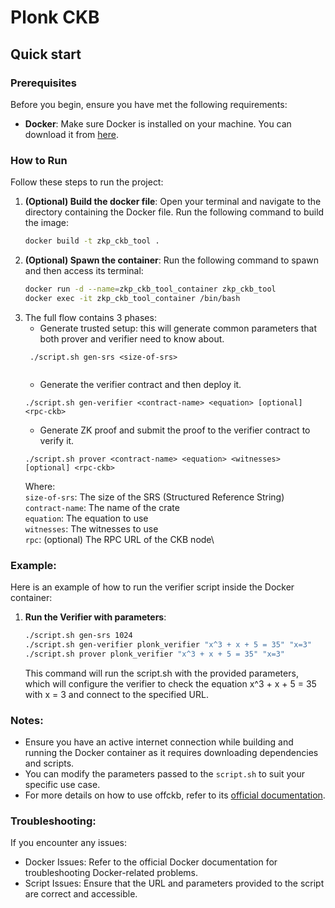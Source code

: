 # Plonk CKB

## Quick start

### Prerequisites

Before you begin, ensure you have met the following requirements:

- **Docker**: Make sure Docker is installed on your machine. You can download it from [here](https://docs.docker.com/get-docker/).

### How to Run

Follow these steps to run the project:

1. **(Optional) Build the docker file**:
   Open your terminal and navigate to the directory containing the Docker file. Run the following command to build the image:
   ```sh
   docker build -t zkp_ckb_tool .
   ```
2. **(Optional) Spawn the container**:
   Run the following command to spawn and then access its terminal:
    ```sh
    docker run -d --name=zkp_ckb_tool_container zkp_ckb_tool
    docker exec -it zkp_ckb_tool_container /bin/bash
    ```
3. The full flow contains 3 phases:
   - Generate trusted setup: this will generate common parameters that both prover and verifier need to know about.
   ```
    ./script.sh gen-srs <size-of-srs> 
    
   ```
   - Generate the verifier contract and then deploy it.
   ```
   ./script.sh gen-verifier <contract-name> <equation> [optional] <rpc-ckb>

   ```
   - Generate ZK proof and submit the proof to the verifier contract to verify it.
   ```
   ./script.sh prover <contract-name> <equation> <witnesses> [optional] <rpc-ckb>

   ```
   Where:\
   `size-of-srs`:     The size of the SRS (Structured Reference String)\
   `contract-name`:   The name of the crate\
   `equation`:        The equation to use\
   `witnesses`:       The witnesses to use\
   `rpc`:             (optional) The RPC URL of the CKB node\

### Example:
Here is an example of how to run the verifier script inside the Docker container:
1. **Run the Verifier with parameters**:
   ```sh
   ./script.sh gen-srs 1024
   ./script.sh gen-verifier plonk_verifier "x^3 + x + 5 = 35" "x=3"
   ./script.sh prover plonk_verifier "x^3 + x + 5 = 35" "x=3"
   ```
   This command will run the script.sh with the provided parameters, which will configure the verifier to check the equation x^3 + x + 5 = 35 with x = 3 and connect to the specified URL.

### Notes:

- Ensure you have an active internet connection while building and running the Docker container as it requires downloading dependencies and scripts.
- You can modify the parameters passed to the `script.sh` to suit your specific use case.
- For more details on how to use offckb, refer to its [official documentation](https://github.com/retricsu/offckb).

### Troubleshooting:
If you encounter any issues:

- Docker Issues: Refer to the official Docker documentation for troubleshooting Docker-related problems.
- Script Issues: Ensure that the URL and parameters provided to the script are correct and accessible.
